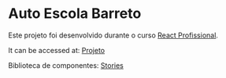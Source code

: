 # Auto Escola Barreto

Este projeto foi desenvolvido durante o curso [React Profissional](https://nardiniacademy.com/).

It can be accessed at: [Projeto](https://autoescola-fabiana.vercel.app/)

Biblioteca de componentes: [Stories](https://main--5ffa51c144427b0021c82b7a.chromatic.com)

